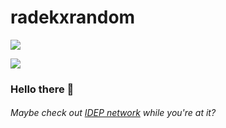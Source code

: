 

<h1>radekxrandom</h1>

<p><a href="https://github.com/radekxrandom/radekxrandom"><img src="https://github-readme-stats.vercel.app/api?username=radekxrandom&show_icons=true&line_height=24&count_private=true&theme=tokyonight"/></a></p>
<p><a href="https://github.com/IDEP-network/IDEP.js"> <img src="https://github-readme-stats.vercel.app/api/pin/?username=IDEP-network&repo=IDEP.js&show_owner=true&theme=tokyonight"/></a></p>

### Hello there 👋
###### Maybe check out [IDEP network](https://idep.network/) while you're at it?

